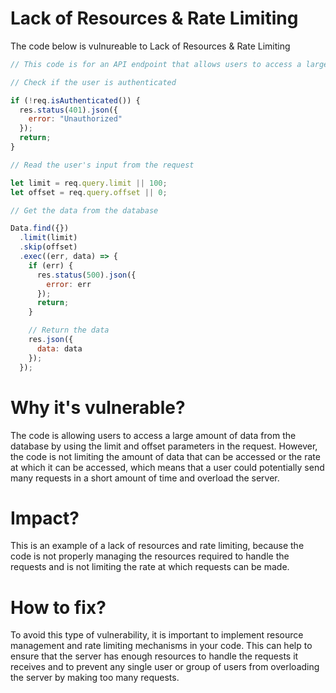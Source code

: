 # Lack of Resources & Rate Limiting

The code below is vulnureable to Lack of Resources & Rate Limiting

```javascript
// This code is for an API endpoint that allows users to access a large amount of data

// Check if the user is authenticated

if (!req.isAuthenticated()) {
  res.status(401).json({
    error: "Unauthorized"
  });
  return;
}

// Read the user's input from the request

let limit = req.query.limit || 100;
let offset = req.query.offset || 0;

// Get the data from the database

Data.find({})
  .limit(limit)
  .skip(offset)
  .exec((err, data) => {
    if (err) {
      res.status(500).json({
        error: err
      });
      return;
    }

    // Return the data
    res.json({
      data: data
    });
  });

```

# Why it's vulnerable?
The code is allowing users to access a large amount of data from the database by using the limit and offset parameters in the request. However, the code is not limiting the amount of data that can be accessed or the rate at which it can be accessed, which means that a user could potentially send many requests in a short amount of time and overload the server. 

# Impact?
This is an example of a lack of resources and rate limiting, because the code is not properly managing the resources required to handle the requests and is not limiting the rate at which requests can be made.

# How to fix?
To avoid this type of vulnerability, it is important to implement resource management and rate limiting mechanisms in your code. This can help to ensure that the server has enough resources to handle the requests it receives and to prevent any single user or group of users from overloading the server by making too many requests.
